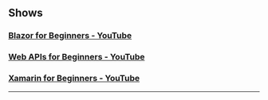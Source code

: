 ## Shows
### [Blazor for Beginners - YouTube](https://www.youtube.com/playlist?list=PLdo4fOcmZ0oUJCA3DCzKT79Oe3kdKEceX)
### [Web APIs for Beginners - YouTube](https://www.youtube.com/playlist?list=PLdo4fOcmZ0oVjOKgzsWqdFVvzGL2_d72v)
### [Xamarin for Beginners - YouTube](https://www.youtube.com/playlist?list=PLdo4fOcmZ0oU10SXt2W58pu2L0v2dOW-1)

---
